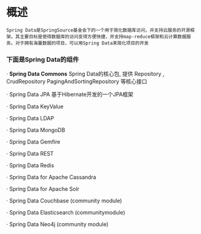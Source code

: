 # 概述
    Spring Data是SpringSource基金会下的一个用于简化数据库访问，并支持云服务的开源框架。其主要目标是使得数据库的访问变得方便快捷，并支持map-reduce框架和云计算数据服务。对于拥有海量数据的项目，可以用Spring Data来简化项目的开发

### 下面是Spring Data的组件

·  **Spring Data Commons** Spring Data的核心包, 提供 Repository , CrudRepository PagingAndSortingRepository 等核心接口

·  Spring Data JPA  基于Hibernate开发的一个JPA框架

·  Spring Data KeyValue

·  Spring Data LDAP

·  Spring Data MongoDB

·  Spring Data Gemfire

·  Spring Data REST

·  Spring Data Redis

·  Spring Data for Apache Cassandra

·  Spring Data for Apache Solr

·  Spring Data Couchbase (community module)

·  Spring Data Elasticsearch (communitymodule)

·  Spring Data Neo4j (community module)